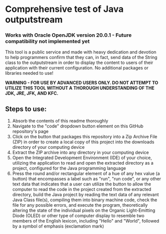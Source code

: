 # Comprehensive test of Java outputstream
### Works with Oracle OpenJDK version 20.0.1 - Future compatibility not implemented yet

This tool is a public service and made with heavy dedication and devotion to help programmers confirm that they can, in fact, send data of the String class to the outputstream in order to display the content to users of their application with their current configuration. No additional packages or libraries needed to use!

**WARNING - FOR USE BY ADVANCED USERS ONLY. DO NOT ATTEMPT TO UTILIZE THIS TOOL WITHOUT A THOROUGH UNDERSTANDING OF THE JDK, JRE, JFK, AND KFC.**

## Steps to use: 
<ol>
  <li>Absorb the contents of this readme thoroughly</li>
  <li>Navigate to the "code" dropdown button element on this GitHub repository's page</li>
  <li>Click on the button that packages this repository into a Zip Archive File (ZIP) in order to create a local copy of this project into the downloads directory of your computing device</li>
  <li>Extract the ZIP archive into any directory in your computing device</li>
  <li>Open the Integrated Development Environment (IDE) of your choice, utilizing the application to read and open the extracted directory as a project, configured for the Java programming language</li>
  <li>Press the round and/or rectangular element of a hue of any hex value (a button) that encompasses a label such as "run", "run code", or any other text data that indicates that a user can utilize the button to allow the computer to read the code in the project created from the extracted directory, build the Java project by reading the text data of any relevant Java Class file(s), compiling them into binary machine code, check the file for any possible errors, and execute the program, theoretically altering the state of the individual pixels on the Organic Light-Emitting Diode (OLED) or other type of computer display to resemble two members of the English lexicon, including "Hello" and "World", followed by a symbol of emphasis (exclamation mark)</li>
</ol>

